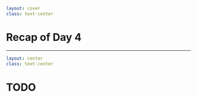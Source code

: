 ```yaml
layout: cover
class: text-center
```

# Recap of Day 4

<Nr />

---

```yaml
layout: center
class: text-center
```

# TODO

<Nr />
